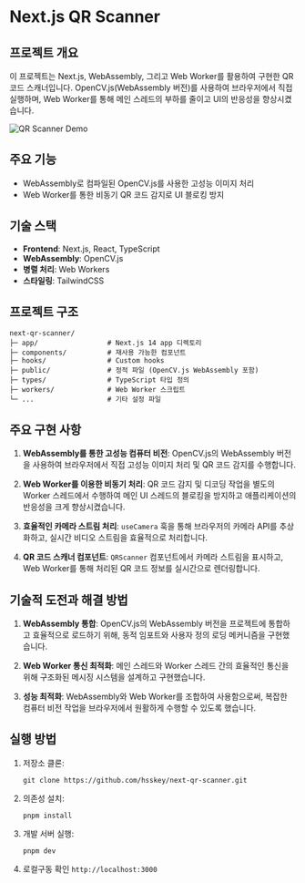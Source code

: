 # Next.js QR Scanner

## 프로젝트 개요

이 프로젝트는 Next.js, WebAssembly, 그리고 Web Worker를 활용하여 구현한 QR 코드 스캐너입니다. OpenCV.js(WebAssembly 버전)를 사용하여 브라우저에서 직접 실행하며, Web Worker를 통해 메인 스레드의 부하를 줄이고 UI의 반응성을 향상시켰습니다.

![QR Scanner Demo](https://i.imgur.com/sxrnChU.gif)

## 주요 기능

- WebAssembly로 컴파일된 OpenCV.js를 사용한 고성능 이미지 처리
- Web Worker를 통한 비동기 QR 코드 감지로 UI 블로킹 방지

## 기술 스택

- **Frontend**: Next.js, React, TypeScript
- **WebAssembly**: OpenCV.js
- **병렬 처리**: Web Workers
- **스타일링**: TailwindCSS

## 프로젝트 구조

```
next-qr-scanner/
├─ app/                 # Next.js 14 app 디렉토리
├─ components/          # 재사용 가능한 컴포넌트
├─ hooks/               # Custom hooks
├─ public/              # 정적 파일 (OpenCV.js WebAssembly 포함)
├─ types/               # TypeScript 타입 정의
├─ workers/             # Web Worker 스크립트
└─ ...                  # 기타 설정 파일
```

## 주요 구현 사항

1. **WebAssembly를 통한 고성능 컴퓨터 비전**: OpenCV.js의 WebAssembly 버전을 사용하여 브라우저에서 직접 고성능 이미지 처리 및 QR 코드 감지를 수행합니다.

2. **Web Worker를 이용한 비동기 처리**: QR 코드 감지 및 디코딩 작업을 별도의 Worker 스레드에서 수행하여 메인 UI 스레드의 블로킹을 방지하고 애플리케이션의 반응성을 크게 향상시켰습니다.

3. **효율적인 카메라 스트림 처리**: `useCamera` 훅을 통해 브라우저의 카메라 API를 추상화하고, 실시간 비디오 스트림을 효율적으로 처리합니다.

4. **QR 코드 스캐너 컴포넌트**: `QRScanner` 컴포넌트에서 카메라 스트림을 표시하고, Web Worker를 통해 처리된 QR 코드 정보를 실시간으로 렌더링합니다.

## 기술적 도전과 해결 방법

1. **WebAssembly 통합**: OpenCV.js의 WebAssembly 버전을 프로젝트에 통합하고 효율적으로 로드하기 위해, 동적 임포트와 사용자 정의 로딩 메커니즘을 구현했습니다.

2. **Web Worker 통신 최적화**: 메인 스레드와 Worker 스레드 간의 효율적인 통신을 위해 구조화된 메시징 시스템을 설계하고 구현했습니다.

3. **성능 최적화**: WebAssembly와 Web Worker를 조합하여 사용함으로써, 복잡한 컴퓨터 비전 작업을 브라우저에서 원활하게 수행할 수 있도록 했습니다.

## 실행 방법

1. 저장소 클론:
   ```
   git clone https://github.com/hsskey/next-qr-scanner.git
   ```

2. 의존성 설치:
   ```
   pnpm install
   ```

3. 개발 서버 실행:
   ```
   pnpm dev
   ```

4. 로컬구동 확인 `http://localhost:3000`

